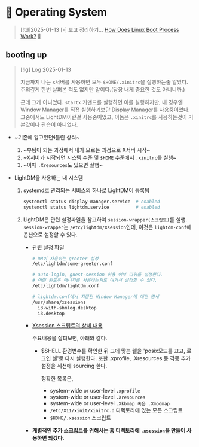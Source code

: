 # 󰏢 Operating System


> [!td]2025-01-13
> [-] 보고 정리하기... [How Does Linux Boot Process Work?](https://www.youtube.com/watch?v=XpFsMB6FoOs)
>  󱞪


## booting up

> [!lg] Log 2025-01-13
>
> 지금까지 나는 x서버를 사용하면 모두 `$HOME/.xinitrc`을 실행하는줄 알았다. 주의깊게 한번 살펴본
> 적도 없지만 말이다.(당장 내게 중요한 것도 아니니까.)
>
> 근데 그게 아니었다. `startx` 커맨드를 실행하면 이를 실행하지만, 내 경우엔 Window Manager를 직접
> 실행하기보단 Display Manager를 사용중이었다. 그중에서도 LightDM이란걸 사용중이었고, 이놈은
> `.xinitrc`를 사용하는것이 기본값이나 관습이 아니었다.


- ~기존에 알고있던틀린 상식~
  1. ~부팅이 되는 과정에서 내가 모르는 과정으로 X서버 시작~
  2. ~X서버가 시작되면 시스템 수준 및 `$HOME` 수준에서 `.xinitrc`를 실행~
  3. ~이때 `.Xresources`도 있으면 실행~

- LightDM을 사용하는 내 시스템

  1. systemd로 관리되는 서비스의 하나로 LightDM이 등록됨

     ```bash
     systemctl status display-manager.service  # enabled
     systemctl status lightdm.service          # enabled
     ```

  2. LightDM은 관련 설정파일을 참고하여 `session-wrapper(스크립트)`를 실행.
     `session-wrapper`는 `/etc/lightdm/Xsession`인데, 이것은 `lightdm-conf`에 옵션으로 설정할
     수 있다.

     - 관련 설정 파일

       ```bash
       # DM이 사용하는 greeter 설정
       /etc/lightdm/some-greeter.conf

       # auto-login, guest-session 허용 여부 따위를 설정한다.
       # 어떤 윈도우 매니저를 사용하는지도 여기서 설정할 수 있다.
       /etc/lightdm/lightdm.conf

       # lightdm.conf에서 지정된 Window Manager에 대한 명세
       /usr/share/xsessions
         i3-with-shmlog.desktop
         i3.desktop
       ```

     - [Xsession 스크립트의 상세 내용](Xsession_스크립트의_상세_내용)

       주요내용을 살펴보면, 아래와 같다.

       - $SHELL 환경변수를 확인한 뒤 그에 맞는 쉘을 'posix모드를 끄고, 로그인 쉘'로 다시 실행한다.
         또한 .xprofile, .Xresources 등 각종 추가 설정을 세션에 sourcing 한다.

         정확한 목록은,

         - system-wide or user-level `.xprofile`
         - system-wide or user-level `.Xresources`
         - system-wide or user-level `.Xkbmap 혹은 .Xmodmap`
         - `/etc/X11/xinit/xinitrc.d` 디렉토리에 있는 모든 스크립트
         - `$HOME/.xsession` 스크립트

     - **개별적인 추가 스크립트를 위해서는 홈 디렉토리에 `.xsession`을 만들어 사용하면 되겠다.**





